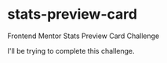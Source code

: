# stats-preview-card
Frontend Mentor Stats Preview Card Challenge


I'll be trying to complete this challenge.
